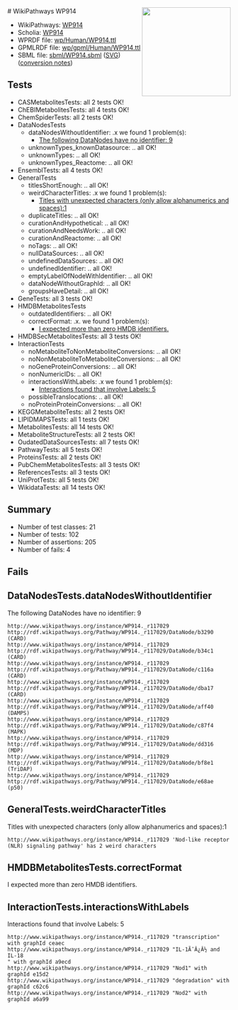 <img style="float: right; width: 200px" src="../logo.png" />
# WikiPathways WP914

* WikiPathways: [WP914](https://identifiers.org/wikipathways:WP914)
* Scholia: [WP914](https://scholia.toolforge.org/wikipathways/WP914)
* WPRDF file: [wp/Human/WP914.ttl](../wp/Human/WP914.ttl)
* GPMLRDF file: [wp/gpml/Human/WP914.ttl](../wp/gpml/Human/WP914.ttl)
* SBML file: [sbml/WP914.sbml](../sbml/WP914.sbml) ([SVG](../sbml/WP914.svg)) ([conversion notes](../sbml/WP914.txt))

## Tests
* CASMetabolitesTests: all 2 tests OK!
* ChEBIMetabolitesTests: all 4 tests OK!
* ChemSpiderTests: all 2 tests OK!
* DataNodesTests
    * dataNodesWithoutIdentifier: .x we found 1 problem(s):
        * [The following DataNodes have no identifier: 9](#d2d32fa8)
    * unknownTypes_knownDatasource: .. all OK!
    * unknownTypes: .. all OK!
    * unknownTypes_Reactome: .. all OK!
* EnsemblTests: all 4 tests OK!
* GeneralTests
    * titlesShortEnough: .. all OK!
    * weirdCharacterTitles: .x we found 1 problem(s):
        * [Titles with unexpected characters (only allow alphanumerics and spaces):1](#fda87b3f)
    * duplicateTitles: .. all OK!
    * curationAndHypothetical: .. all OK!
    * curationAndNeedsWork: .. all OK!
    * curationAndReactome: .. all OK!
    * noTags: .. all OK!
    * nullDataSources: .. all OK!
    * undefinedDataSources: .. all OK!
    * undefinedIdentifier: .. all OK!
    * emptyLabelOfNodeWithIdentifier: .. all OK!
    * dataNodeWithoutGraphId: .. all OK!
    * groupsHaveDetail: .. all OK!
* GeneTests: all 3 tests OK!
* HMDBMetabolitesTests
    * outdatedIdentifiers: .. all OK!
    * correctFormat: .x. we found 1 problem(s):
        * [I expected more than zero HMDB identifiers.](#ad154c1e)
* HMDBSecMetabolitesTests: all 3 tests OK!
* InteractionTests
    * noMetaboliteToNonMetaboliteConversions: .. all OK!
    * noNonMetaboliteToMetaboliteConversions: .. all OK!
    * noGeneProteinConversions: .. all OK!
    * nonNumericIDs: .. all OK!
    * interactionsWithLabels: .x we found 1 problem(s):
        * [Interactions found that involve Labels: 5](#630d267c)
    * possibleTranslocations: .. all OK!
    * noProteinProteinConversions: .. all OK!
* KEGGMetaboliteTests: all 2 tests OK!
* LIPIDMAPSTests: all 1 tests OK!
* MetabolitesTests: all 14 tests OK!
* MetaboliteStructureTests: all 2 tests OK!
* OudatedDataSourcesTests: all 7 tests OK!
* PathwayTests: all 5 tests OK!
* ProteinsTests: all 2 tests OK!
* PubChemMetabolitesTests: all 3 tests OK!
* ReferencesTests: all 3 tests OK!
* UniProtTests: all 5 tests OK!
* WikidataTests: all 14 tests OK!


## Summary

* Number of test classes: 21
* Number of tests: 102
* Number of assertions: 205
* Number of fails: 4

## Fails

<a name="d2d32fa8" />

## DataNodesTests.dataNodesWithoutIdentifier

The following DataNodes have no identifier: 9
```
http://www.wikipathways.org/instance/WP914._r117029 http://rdf.wikipathways.org/Pathway/WP914._r117029/DataNode/b3290 (CARD)
http://www.wikipathways.org/instance/WP914._r117029 http://rdf.wikipathways.org/Pathway/WP914._r117029/DataNode/b34c1 (CARD)
http://www.wikipathways.org/instance/WP914._r117029 http://rdf.wikipathways.org/Pathway/WP914._r117029/DataNode/c116a (CARD)
http://www.wikipathways.org/instance/WP914._r117029 http://rdf.wikipathways.org/Pathway/WP914._r117029/DataNode/dba17 (CARD)
http://www.wikipathways.org/instance/WP914._r117029 http://rdf.wikipathways.org/Pathway/WP914._r117029/DataNode/aff40 (DAMPS)
http://www.wikipathways.org/instance/WP914._r117029 http://rdf.wikipathways.org/Pathway/WP914._r117029/DataNode/c87f4 (MAPK)
http://www.wikipathways.org/instance/WP914._r117029 http://rdf.wikipathways.org/Pathway/WP914._r117029/DataNode/dd316 (MDP)
http://www.wikipathways.org/instance/WP914._r117029 http://rdf.wikipathways.org/Pathway/WP914._r117029/DataNode/bf8e1 (TriDAP)
http://www.wikipathways.org/instance/WP914._r117029 http://rdf.wikipathways.org/Pathway/WP914._r117029/DataNode/e68ae (p50)
```

<a name="fda87b3f" />

## GeneralTests.weirdCharacterTitles

Titles with unexpected characters (only allow alphanumerics and spaces):1
```
http://www.wikipathways.org/instance/WP914._r117029 'Nod-like receptor (NLR) signaling pathway' has 2 weird characters
```

<a name="ad154c1e" />

## HMDBMetabolitesTests.correctFormat

I expected more than zero HMDB identifiers.
<a name="630d267c" />

## InteractionTests.interactionsWithLabels

Interactions found that involve Labels: 5
```
http://www.wikipathways.org/instance/WP914._r117029 "transcription" with graphId ceaec
http://www.wikipathways.org/instance/WP914._r117029 "IL-1Ã¯Â¿Â½ and IL-18
" with graphId a9ecd
http://www.wikipathways.org/instance/WP914._r117029 "Nod1" with graphId e15d2
http://www.wikipathways.org/instance/WP914._r117029 "degradation" with graphId c62c6
http://www.wikipathways.org/instance/WP914._r117029 "Nod2" with graphId a6a99
```

